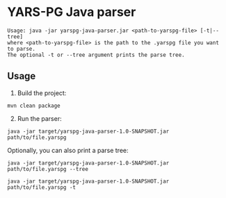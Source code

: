 # YARS-PG Java parser

```shell
Usage: java -jar yarspg-java-parser.jar <path-to-yarspg-file> [-t|--tree]
where <path-to-yarspg-file> is the path to the .yarspg file you want to parse.
The optional -t or --tree argument prints the parse tree.
```

## Usage

1. Build the project:

```shell
mvn clean package
```

2. Run the parser:

```shell
java -jar target/yarspg-java-parser-1.0-SNAPSHOT.jar path/to/file.yarspg
```

Optionally, you can also print a parse tree:

```shell
java -jar target/yarspg-java-parser-1.0-SNAPSHOT.jar path/to/file.yarspg --tree
```

```shell
java -jar target/yarspg-java-parser-1.0-SNAPSHOT.jar path/to/file.yarspg -t
```
